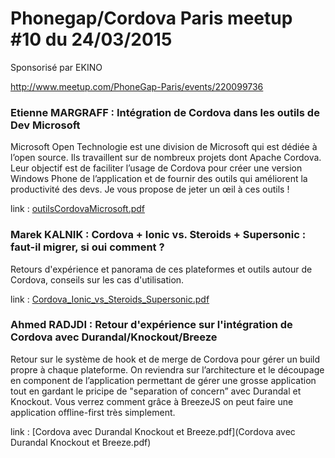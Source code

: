 # Phonegap/Cordova Paris meetup #10 du 24/03/2015

Sponsorisé par EKINO

http://www.meetup.com/PhoneGap-Paris/events/220099736

### Etienne MARGRAFF : Intégration de Cordova dans les outils de Dev Microsoft 

Microsoft Open Technologie est une division de Microsoft qui est dédiée à l’open source. Ils travaillent sur de nombreux projets dont Apache Cordova. Leur objectif est de faciliter l’usage de Cordova pour créer une version Windows Phone de l’application et de fournir des outils qui améliorent la productivité des devs. Je vous propose de jeter un œil à ces outils !  

link : [outilsCordovaMicrosoft.pdf](outilsCordovaMicrosoft.pdf)

### Marek KALNIK : Cordova + Ionic vs. Steroids + Supersonic : faut-il migrer, si oui comment ? 

Retours d'expérience et panorama de ces plateformes et outils autour de Cordova, conseils sur les cas d'utilisation. 

link : [Cordova_Ionic_vs_Steroids_Supersonic.pdf](Cordova_Ionic_vs_Steroids_Supersonic.pdf)

### Ahmed RADJDI : Retour d'expérience sur l'intégration de Cordova avec Durandal/Knockout/Breeze 

Retour sur le système de hook et de merge de Cordova pour gérer un build propre à chaque plateforme. On reviendra sur l’architecture et le découpage en component de l’application permettant de gérer une grosse application tout en gardant le pricipe de "separation of concern” avec Durandal et Knockout. Vous verrez comment grâce à BreezeJS on peut faire une application offline-first très simplement. 

link : [Cordova avec Durandal Knockout et Breeze.pdf](Cordova avec Durandal Knockout et Breeze.pdf)
